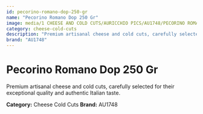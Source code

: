```yaml
---
id: pecorino-romano-dop-250-gr
name: "Pecorino Romano Dop 250 Gr"
image: media/1 CHEESE AND COLD CUTS/AURICCHIO PICS/AU1748/PECORINO ROMANO  DOP  250 GR.jpg
category: cheese-cold-cuts
description: "Premium artisanal cheese and cold cuts, carefully selected for their exceptional quality and authentic Italian taste."
brand: "AU1748"
---
```


# Pecorino Romano Dop 250 Gr

Premium artisanal cheese and cold cuts, carefully selected for their exceptional quality and authentic Italian taste.

**Category:** Cheese Cold Cuts
**Brand:** AU1748
